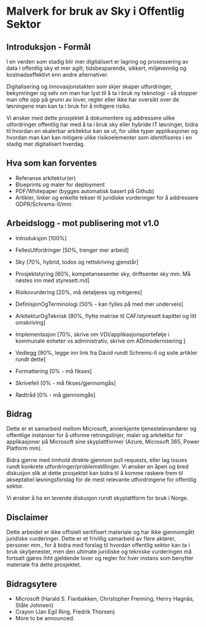 # Malverk for bruk av Sky i Offentlig Sektor
## Introduksjon - Formål
I en verden som stadig blir mer digitalisert er lagring og prosessering av data i offentlig sky et mer agilt, tidsbesparende, sikkert, miljøvennlig og kostnadseffektivt enn andre alternativer.

Digitalisering og innovasjonstakten som skjer skaper utfordringer, bekymringer og selv om man har lyst til å ta i bruk ny teknologi - så stopper man ofte opp på grunn av lover, regler eller ikke har oversikt over de løsningene man kan ta i bruk for å mitigere risiko.

Vi ønsker med dette prosjektet å dokumentere og addressere ulike utfordringer offentlig har med å ta i bruk sky eller hybride IT løsninger, bidra til hvordan en skalerbar arkitektur kan se ut, for ulike typer applikasjoner og hvordan man kan kan mitigere ulike risikoelementer som identifiseres i en stadig mer digitalisert hverdag. 
## Hva som kan forventes
 - Referanse arkitektur(er)
 - Blueprints og maler for deployment
 - PDF/Whitepaper (bygges automatisk basert på Github)
 - Artikler, linker og enkelte tekser til juridiske vurderinger for å addressere GDPR/Schrems-II/mm. 

## Arbeidslogg - mot publisering mot v1.0

- Introduksjon [100%]
- FellesUtfordringer [50%, trenger mer arbeid]
- Sky [70%, hybrid, todos og rettskriving gjenstår]
- Prosjektstyring [60%, kompetansesenter sky, driftsenter sky mm. Må nøstes inn med styresett.md]
- Risikovurdering [20%, må detaljeres og mitigeres]
- DefinisjonOgTerminologi [50% - kan fylles på med mer underveis]
- ArkitekturOgTeknisk [80%, flytte matrise til CAF/styresett kapittel og litt omskriving]
- Implementasjon [70%, skrive om VDI/applikasjonsportefølje i kommunale enheter vs administrativ, skrive om AD/modernisering ]
- Vedlegg [90%, legge inn link fra David rundt Schrems-II og siste artikler rundt dette]

- Formattering [0% - må fikses]
- Skrivefeil [0% - må fikses/gjennomgås]
- Rødtråd [0% - må gjennomgås]
## Bidrag
Dette er et samarbeid mellom Microsoft, annerkjente tjenestelevandører og offentlige instanser for å utforme retningslinjer, maler og arkitektur for applikasjoner på Microsoft sine skyplattformer (Azure, Microsoft 365, Power Platform mm).

Bidra gjerne med innhold direkte gjennom pull requests, eller lag issues rundt konkrete utfordringer/problemstillinger. Vi ønsker en åpen og bred diskusjon slik at dette prosjektet kan bidra til å komme raskere frem til akseptabel løsningsforslag for de mest relevante utfordringene for offentlig sektor.

Vi ønsker å ha en levende diskusjon rundt skyplattform for bruk i Norge. 


## Disclaimer
Dette arbeidet er ikke offisielt sertifisert materiale og har ikke gjennomgått juridiske vurderinger. Dette er et frivillig samarbeid av flere aktører, personer mm., for å bidra med forslag til hvordan offentlig sektor kan ta i bruk skytjenester, men den ultimate juridiske og tekniske vurderingen må fortsatt gjøres ihht gjeldende lover og regler for hver instans som benytter materiale fra dette prosjektet.


## Bidragsytere
 - Microsoft (Harald S. Fianbakken, Christopher Frenning, Henry Hagnäs, Ståle Johnsen)
 - Crayon (Jan Egil Ring, Fredrik Thorsen)
 - More to be announced.
